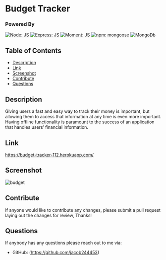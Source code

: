 # Budget Tracker

  ### Powered By

  [![Node: JS](https://img.shields.io/badge/Node-JS-00872b.svg)](https://nodejs.org/en/) [![Express: JS](https://img.shields.io/badge/Express-JS-0000ff.svg)](https://github.com/expressjs/express) [![Moment: JS](https://img.shields.io/badge/Moment-JS-d98609.svg)](https://github.com/moment/moment) [![npm: mongoose](https://img.shields.io/badge/npm-mongoose-008783.svg)](https://github.com/Automattic/mongoose) [![MongoDb](https://img.shields.io/badge/MongoDB-00872b.svg)](https://www.mongodb.com/)  

  ## Table of Contents
  * [Description](#Description)
  * [Link](#Link)
  * [Screenshot](#Screenshot)
  * [Contribute](#Contribute)
  * [Questions](#Questions)
  
  ## Description 

  Giving users a fast and easy way to track their money is important, but allowing them to access that information at any time is even more important. 
  Having offline functionality is paramount to the success of an application that handles users’ financial information.
  
  ## Link 
  https://budget-tracker-112.herokuapp.com/
  
  ## Screenshot
  ![budget](https://user-images.githubusercontent.com/85600569/139604472-56ad3f22-f591-4654-923a-b7f32144e409.png)

  
  ## Contribute

  If anyone would like to contribute any changes, please submit a pull request laying out the changes for review, Thanks!

  ## Questions

  If anybody has any questions please reach out to me via:
 
  * GitHub: (https://github.com/jacob244453)
  







